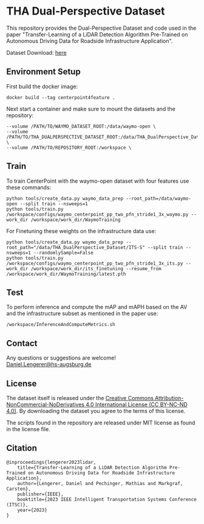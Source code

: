 # THA Dual-Perspective Dataset
This repository provides the Dual-Perspective Dataset and code used in the paper "Transfer-Learning of a LiDAR Detection Algorithm Pre-Trained on Autonomous Driving Data for Roadside Infrastructure Application".

Dataset Download: [here](https://l.linklyhq.com/l/1uGNk)

## Environment Setup
First build the docker image:
```
docker build --tag centerpoint4feature .
```

Next start a container and make sure to mount the datasets and the repository:

```
--volume /PATH/TO/WAYMO_DATASET_ROOT:/data/waymo-open \
--volume /PATH/TO/THA_DUALPERSPECTIVE_DATASET_ROOT:/data/THA_DualPerspective_Dataset \
--volume /PATH/TO/REPOSITORY_ROOT:/workspace \
```

## Train
To train CenterPoint with the waymo-open dataset with four features use these commands:

``` 
python tools/create_data.py waymo_data_prep --root_path=/data/waymo-open --split train --nsweeps=1
python tools/train.py /workspace/configs/waymo_centerpoint_pp_two_pfn_stride1_3x_waymo.py --work_dir /workspace/work_dir/WaymoTraining
```

For Finetuning these weights on the infrastructure data use:

```
python tools/create_data.py waymo_data_prep --root_path="/data/THA_DualPerspective_Dataset/ITS-S" --split train --nsweeps=1 --randomlySample=False
python tools/train.py /workspace/configs/waymo_centerpoint_pp_two_pfn_stride1_3x_its.py --work_dir /workspace/work_dir/its_finetuning --resume_from /workspace/work_dir/WaymoTraining/latest.pth
```

## Test
To perform inference and compute the mAP and mAPH based on the AV and the infrastructure subset as mentioned in the paper use:
```
/workspace/InferenceAndComputeMetrics.sh
```

## Contact
Any questions or suggestions are welcome! \
Daniel.Lengerer@hs-augsburg.de

## License
The dataset itself is released under the [Creative Commons Attribution-NonCommercial-NoDerivatives 4.0 International License (CC BY-NC-ND 4.0)](https://creativecommons.org/licenses/by-nc-nd/4.0/). By downloading the dataset you agree to the terms of this license.

The scripts found in the repository are released under MIT license as found in the license file.

## Citation
    @inproceedings{lengerer2023lidar,
        title={Transfer-Learning of a LiDAR Detection Algorithm Pre-Trained on Autonomous Driving Data for Roadside Infrastructure Application},
        author={Lengerer, Daniel and Pechinger, Mathias and Markgraf, Carsten},
        publisher={IEEE},
        booktitle={2023 IEEE Intelligent Transportation Systems Conference (ITSC)},
        year={2023}
    }
